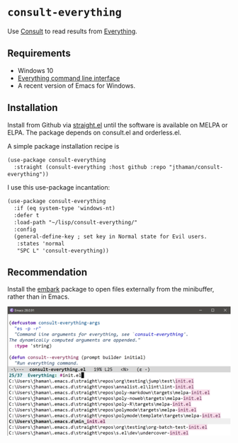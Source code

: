 # `consult-everything`

Use [Consult](https://github.com/minad/consult) to read results from [Everything](https://www.voidtools.com/support/everything/command_line_interface/).

## Requirements

- Windows 10
- [Everything command line interface](https://www.voidtools.com/support/everything/command_line_interface/)
- A recent version of Emacs for Windows.

## Installation

Install from Github via [straight.el](https://github.com/radian-software/straight.el) until the software is available on MELPA or ELPA. The package depends on consult.el and orderless.el.

A simple package installation recipe is

```emacs-lisp
(use-package consult-everything
  :straight (consult-everything :host github :repo "jthaman/consult-everything"))
```

I use this use-package incantation:

```emacs-lisp
(use-package consult-everything
  :if (eq system-type 'windows-nt)
  :defer t
  :load-path "~/lisp/consult-everything/"
  :config
  (general-define-key ; set key in Normal state for Evil users.
   :states 'normal
   "SPC L" 'consult-everything))
```
## Recommendation

Install the [embark](https://github.com/oantolin/embark) package to open files externally from the minibuffer, rather than in Emacs.

![](pic.png)
